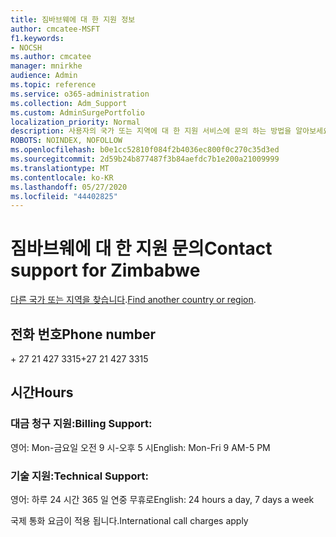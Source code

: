 ```yaml
---
title: 짐바브웨에 대 한 지원 정보
author: cmcatee-MSFT
f1.keywords:
- NOCSH
ms.author: cmcatee
manager: mnirkhe
audience: Admin
ms.topic: reference
ms.service: o365-administration
ms.collection: Adm_Support
ms.custom: AdminSurgePortfolio
localization_priority: Normal
description: 사용자의 국가 또는 지역에 대 한 지원 서비스에 문의 하는 방법을 알아보세요.
ROBOTS: NOINDEX, NOFOLLOW
ms.openlocfilehash: b0e1cc52810f084f2b4036ec800f0c270c35d3ed
ms.sourcegitcommit: 2d59b24b877487f3b84aefdc7b1e200a21009999
ms.translationtype: MT
ms.contentlocale: ko-KR
ms.lasthandoff: 05/27/2020
ms.locfileid: "44402825"
---
```

# <a name="contact-support-for-zimbabwe"></a><span data-ttu-id="1aa02-103">짐바브웨에 대 한 지원 문의</span><span class="sxs-lookup"><span data-stu-id="1aa02-103">Contact support for Zimbabwe</span></span>

<span data-ttu-id="1aa02-104">[다른 국가 또는 지역을 찾습니다](../contact-support-for-business-products.md).</span><span class="sxs-lookup"><span data-stu-id="1aa02-104">[Find another country or region](../contact-support-for-business-products.md).</span></span>

## <a name="phone-number"></a><span data-ttu-id="1aa02-105">전화 번호</span><span class="sxs-lookup"><span data-stu-id="1aa02-105">Phone number</span></span>
<span data-ttu-id="1aa02-106">+ 27 21 427 3315</span><span class="sxs-lookup"><span data-stu-id="1aa02-106">+27 21 427 3315</span></span>

## <a name="hours"></a><span data-ttu-id="1aa02-107">시간</span><span class="sxs-lookup"><span data-stu-id="1aa02-107">Hours</span></span>
### <a name="billing-support"></a><span data-ttu-id="1aa02-108">대금 청구 지원:</span><span class="sxs-lookup"><span data-stu-id="1aa02-108">Billing Support:</span></span>

<span data-ttu-id="1aa02-109">영어: Mon-금요일 오전 9 시-오후 5 시</span><span class="sxs-lookup"><span data-stu-id="1aa02-109">English: Mon-Fri 9 AM-5 PM</span></span>

### <a name="technical-support"></a><span data-ttu-id="1aa02-110">기술 지원:</span><span class="sxs-lookup"><span data-stu-id="1aa02-110">Technical Support:</span></span>

<span data-ttu-id="1aa02-111">영어: 하루 24 시간 365 일 연중 무휴로</span><span class="sxs-lookup"><span data-stu-id="1aa02-111">English: 24 hours a day, 7 days a week</span></span>

<span data-ttu-id="1aa02-112">국제 통화 요금이 적용 됩니다.</span><span class="sxs-lookup"><span data-stu-id="1aa02-112">International call charges apply</span></span>
